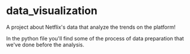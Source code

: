 # data_visualization
A project about Netflix's data that analyze the trends on the platform!

In the python file you'll find some of the process of data preparation that we've done before the analysis.
